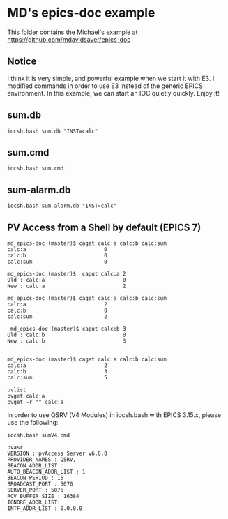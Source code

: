MD's epics-doc example
===

This folder contains the Michael's example at https://github.com/mdavidsaver/epics-doc

## Notice

I think it is very simple, and powerful example when we start it with E3. I modified commands in order to use E3 instead of the generic EPICS environment. In this example, we can start an IOC quietly quickly. Enjoy it!


## sum.db
```
iocsh.bash sum.db "INST=calc"
```

## sum.cmd
```
iocsh.bash sum.cmd
```

## sum-alarm.db
```
iocsh.bash sum-alarm.db "INST=calc"
```

## PV Access from a Shell by default (EPICS 7)

```
md_epics-doc (master)$ caget calc:a calc:b calc:sum
calc:a                         0
calc:b                         0
calc:sum                       0

md_epics-doc (master)$  caput calc:a 2
Old : calc:a                         0
New : calc:a                         2

md_epics-doc (master)$ caget calc:a calc:b calc:sum
calc:a                         2
calc:b                         0
calc:sum                       2

 md_epics-doc (master)$ caput calc:b 3
Old : calc:b                         0
New : calc:b                         3


md_epics-doc (master)$ caget calc:a calc:b calc:sum
calc:a                         2
calc:b                         3
calc:sum                       5
```

```
pvlist
pvget calc:a
pvget -r "" calc:a
```


In order to use QSRV (V4 Modules) in iocsh.bash with EPICS 3.15.x, please use the following:

```
iocsh.bash sumV4.cmd
```

```
pvasr 
VERSION : pvAccess Server v6.0.0
PROVIDER_NAMES : QSRV, 
BEACON_ADDR_LIST : 
AUTO_BEACON_ADDR_LIST : 1
BEACON_PERIOD : 15
BROADCAST_PORT : 5076
SERVER_PORT : 5075
RCV_BUFFER_SIZE : 16384
IGNORE_ADDR_LIST: 
INTF_ADDR_LIST : 0.0.0.0
```
